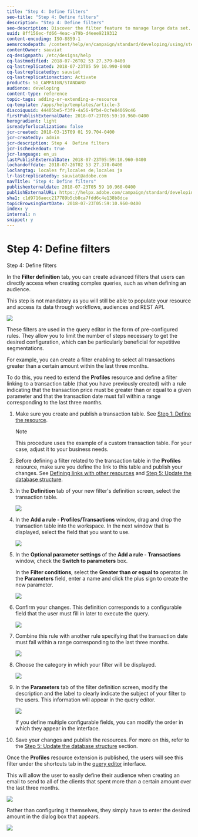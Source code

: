 ```yaml
---
title: "Step 4: Define filters"
seo-title: "Step 4: Define filters"
description: "Step 4: Define filters"
seo-description: Discover the filter feature to manage large data set.
uuid: 8ff156ec-fd66-4eac-a79b-d4eee9219312
content-encoding: ISO-8859-1
aemsrcnodepath: /content/help/en/campaign/standard/developing/using/step-4--define-filters
contentOwner: sauviat
cq-designpath: /etc/designs/help
cq-lastmodified: 2018-07-26T02 53 27.379-0400
cq-lastreplicated: 2018-07-23T05 59 10.990-0400
cq-lastreplicatedby: sauviat
cq-lastreplicationaction: Activate
products: SG_CAMPAIGN/STANDARD
audience: developing
content-type: reference
topic-tags: adding-or-extending-a-resource
cq-template: /apps/help/templates/article-3
discoiquuid: 44405be5-f3f9-4a56-9fb4-0cfe84069c46
firstPublishExternalDate: 2018-07-23T05:59:10.960-0400
herogradient: light
isreadyforlocalization: false
jcr-created: 2018-03-15T09 01 59.704-0400
jcr-createdby: admin
jcr-description: Step 4  Define filters
jcr-ischeckedout: true
jcr-language: en_us
lastPublishExternalDate: 2018-07-23T05:59:10.960-0400
lochandoffdate: 2018-07-26T02 53 27.378-0400
loclangtag: locales fr;locales de;locales ja
lr-lastreplicatedby: sauviat@adobe.com
navTitle: "Step 4: Define filters"
publishexternaldate: 2018-07-23T05 59 10.960-0400
publishExternalURL: https://helpx.adobe.com/campaign/standard/developing/using/step-4--define-filters.html
sha1: c1d9716aecc217789b5cb8ca7fdd6c4e138b8dca
topicBrowsingSortDate: 2018-07-23T05:59:10.960-0400
index: y
internal: n
snippet: y
---
```


# Step 4: Define filters

Step 4: Define filters

In the **Filter definition** tab, you can create advanced filters that users can directly access when creating complex queries, such as when defining an audience.

This step is not mandatory as you will still be able to populate your resource and access its data through workflows, audiences and REST API.

![](assets/custom_resource_filter-definition.png)

These filters are used in the query editor in the form of pre-configured rules. They allow you to limit the number of steps necessary to get the desired configuration, which can be particularly beneficial for repetitive segmentations.

For example, you can create a filter enabling to select all transactions greater than a certain amount within the last three months.

To do this, you need to extend the **Profiles** resource and define a filter linking to a transaction table (that you have previously created) with a rule indicating that the transaction price must be greater than or equal to a given parameter and that the transaction date must fall within a range corresponding to the last three months.

1. Make sure you create and publish a transaction table. See [Step 1: Define the resource](../../developing/using/step-1--define-the-resource.md).

   >[!NOTE]
   >
   >This procedure uses the example of a custom transaction table. For your case, adjust it to your business needs.

1. Before defining a filter related to the transaction table in the **Profiles** resource, make sure you define the link to this table and publish your changes. See [Defining links with other resources](../../developing/using/step-2--configure-the-resource-data-structure.md#defining-links-with-other-resources) and [Step 5: Update the database structure](../../developing/using/step-5--update-the-database-structure.md).
1. In the **Definition** tab of your new filter's definition screen, select the transaction table.

   ![](assets/custom_resource_filter-definition_example-empty.png)

1. In the **Add a rule - Profiles/Transactions** window, drag and drop the transaction table into the workspace. In the next window that is displayed, select the field that you want to use.

   ![](assets/custom_resource_filter-definition_example-field.png)

1. In the **Optional parameter settings** of the **Add a rule - Transactions** window, check the **Switch to parameters** box.

   In the **Filter conditions**, select the **Greater than or equal to** operator. In the **Parameters** field, enter a name and click the plus sign to create the new parameter.

   ![](assets/custom_resource_filter-definition_example-parameter.png)

1. Confirm your changes. This definition corresponds to a configurable field that the user must fill in later to execute the query.

   ![](assets/custom_resource_filter-definition_ex_edit-rule.png)

1. Combine this rule with another rule specifying that the transaction date must fall within a range corresponding to the last three months.

   ![](assets/custom_resource_filter-definition_example.png)

1. Choose the category in which your filter will be displayed.

   ![](assets/custom_resource_filter-definition_category.png)

1. In the **Parameters** tab of the filter definition screen, modify the description and the label to clearly indicate the subject of your filter to the users. This information will appear in the query editor.

   ![](assets/custom_resource_filter-definition_parameters.png)

   If you define multiple configurable fields, you can modify the order in which they appear in the interface.

1. Save your changes and publish the resources. For more on this, refer to the [Step 5: Update the database structure](../../developing/using/step-5--update-the-database-structure.md) section.

Once the **Profiles** resource extension is published, the users will see this filter under the shortcuts tab in the [query editor](../../automating/using/editing-queries.md) interface.

This will allow the user to easily define their audience when creating an email to send to all of the clients that spent more than a certain amount over the last three months.

![](assets/custom_resource_filter-definition_email-audience.png)

Rather than configuring it themselves, they simply have to enter the desired amount in the dialog box that appears.

![](assets/custom_resource_filter-definition_email-audience_filter.png)


